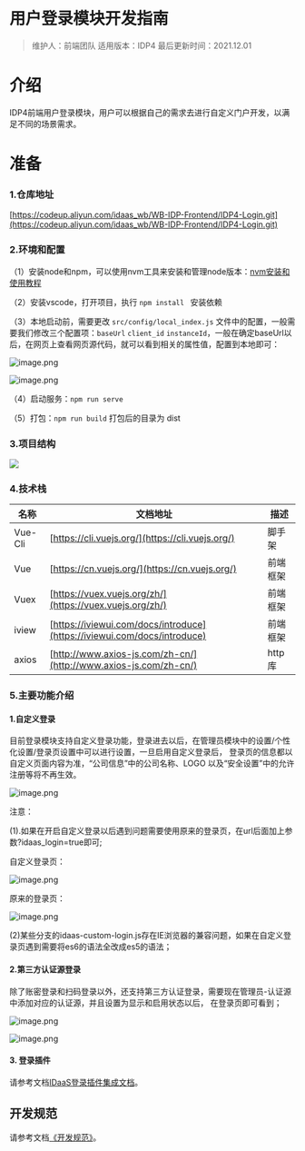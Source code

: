 # 用户登录模块开发指南

> 维护人：前端团队
> 适用版本：IDP4
> 最后更新时间：2021.12.01

# 介绍

IDP4前端用户登录模块，用户可以根据自己的需求去进行自定义门户开发，以满足不同的场景需求。

# 准备


### 1.仓库地址
[https://codeup.aliyun.com/idaas_wb/WB-IDP-Frontend/IDP4-Login.git](https://codeup.aliyun.com/idaas_wb/WB-IDP-Frontend/IDP4-Login.git)
​

### 2.环境和配置
（1）安装node和npm，可以使用nvm工具来安装和管理node版本：[nvm安装和使用教程](https://blog.csdn.net/qq_41866776/article/details/102664679)

（2）安装vscode，打开项目，执行 `npm install ` 安装依赖

（3）本地启动前，需要更改 `src/config/local_index.js` 文件中的配置，一般需要我们修改三个配置项：`baseUrl`  `client_id`  `instanceId`，一般在确定baseUrl以后，在网页上查看网页源代码，就可以看到相关的属性值，配置到本地即可：

![image.png](resources/user-login-1.png)


![image.png](resources/user-login-2.png)

（4）启动服务：`npm run serve`

（5）打包：`npm run build`   打包后的目录为 dist


### 3.项目结构

![](resources/user-login-3.jpg)

### 4.技术栈
| **名称** | **文档地址** | **描述** |
| --- | --- | --- |
| Vue-Cli | [https://cli.vuejs.org/](https://cli.vuejs.org/) | 脚手架 |
| Vue | [https://cn.vuejs.org/](https://cn.vuejs.org/) | 前端框架 |
| Vuex | [https://vuex.vuejs.org/zh/](https://vuex.vuejs.org/zh/) | 前端框架 |
| iview | [https://iviewui.com/docs/introduce](https://iviewui.com/docs/introduce) | 前端框架 |
| axios | [http://www.axios-js.com/zh-cn/](http://www.axios-js.com/zh-cn/) | http库 |

### 
### 5.主要功能介绍
#### 1.自定义登录
目前登录模块支持自定义登录功能，登录进去以后，在管理员模块中的设置/个性化设置/登录页设置中可以进行设置，一旦启用自定义登录后，
登录页的信息都以自定义页面内容为准，“公司信息”中的公司名称、LOGO 以及“安全设置”中的允许注册等将不再生效。
​

![image.png](resources/user-login-4.png)

注意：

(1).如果在开启自定义登录以后遇到问题需要使用原来的登录页，在url后面加上参数?idaas_login=true即可;
​



自定义登录页：

![image.png](resources/user-login-5.png)

原来的登录页：

![image.png](resources/user-login-6.png)


(2)某些分支的idaas-custom-login.js存在IE浏览器的兼容问题，如果在自定义登录页遇到需要将es6的语法全改成es5的语法；
​

#### 2.第三方认证源登录

除了账密登录和扫码登录以外，还支持第三方认证登录，需要现在管理员-认证源中添加对应的认证源，并且设置为显示和启用状态以后，
在登录页即可看到；

![image.png](resources/user-login-7.png)


![image.png](resources/user-login-8.png)

#### 3. 登录插件

请参考文档[IDaaS登录插件集成文档](docs/IDaaS登录插件集成文档.md)。
​


## 开发规范

请参考文档[《开发规范》](resources/阿里巴巴IDaaS前端开发规范.pdf)。


